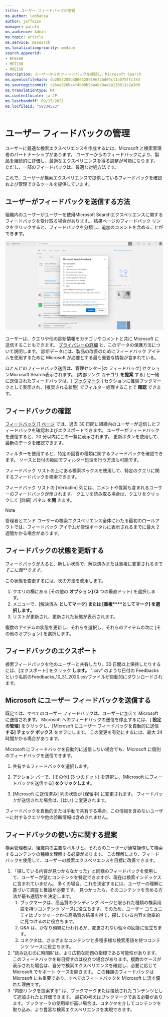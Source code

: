 ```yaml
---
title: ユーザー フィードバックの管理
ms.author: lebhansa
author: jeffkizn
manager: parulm
ms.audience: Admin
ms.topic: article
ms.service: mssearch
ms.localizationpriority: medium
search.appverid:
- BFB160
- MET150
- MOE150
description: ユーザーからのフィードバックを確認し、Microsoft Search
ms.openlocfilehash: db2854205b3006328919e22bd69c11a075ffc15d
ms.sourcegitcommit: ca5ee826ba4f4bb9b9baabc9ae8a130011c2a3d0
ms.translationtype: MT
ms.contentlocale: ja-JP
ms.lasthandoff: 09/15/2021
ms.locfileid: "59334523"
---
```

# <a name="managing-user-feedback"></a>ユーザー フィードバックの管理

ユーザーに最適な検索エクスペリエンスを作成するには、Microsoft と検索管理者のパートナーシップがあります。 ユーザーからのフィードバックにより、製品を継続的に評価し、最適なエクスペリエンスを得る調整が可能になります。 ただし、一部のフィードバックは、最適な対処方法です。

これで、ユーザーが検索エクスペリエンスで提供しているフィードバックを確認および管理できるツールを提供しています。

## <a name="how-users-submit-feedback"></a>ユーザーがフィードバックを送信する方法

組織内のユーザーがユーザーを使用Microsoft Searchエクスペリエンスに関するフィードバックを受け取る場合があります。 結果ページのフィードバック リンクをクリックすると、フィードバックを分類し、追加のコメントを含めることができます。

![グローバル フィードバック フォーム。](media/feedback/feedback-global-dialog.png)

ユーザーは、クエリや他の診断情報をカテゴリやコメントと共に Microsoft に送信することもできます。 [プライバシーの詳細](https://privacy.microsoft.com/en-US/privacystatement) と、このデータの保護方法について説明します。 診断データには、製品の改善のためにフィードバック アイテムを使用するために Microsoft が必要とする最も重要な情報が含まれている。

ほとんどのフィードバック送信は、管理センター[の [](https://admin.microsoft.com/Adminportal/Home#/MicrosoftSearch/feedback)フィードバック] セクションMicrosoft Search表示されます。 [内部リンク カテゴリ **を提案** する] と一緒に送信されたフィードバックは、[ [ブックマーク](https://admin-ignite.microsoft.com/Adminportal/Home#/MicrosoftSearch/bookmarks) ] セクションに推奨ブックマークとして表示され、[推奨される状態] でフィルター処理することで **確認** できます。

## <a name="review-feedback"></a>フィードバックの確認

[フィードバック [] ページ](https://admin.microsoft.com/Adminportal/Home#/MicrosoftSearch/feedback) では、過去 30 日間に組織内のユーザーが送信したフィードバックを確認およびエクスポートできます。 ユーザーがフィードバックを送信すると、20 分以内にこの一覧に表示されます。 更新ボタンを使用して、最新のデータを確認できます。

フィルターを使用すると、特定の回答の種類に関するフィードバックを確認できます。 ソースと日付の範囲でフィルター処理を行う方法も可能です。

フィードバック リストの上にある検索ボックスを使用して、特定のクエリに関するフィードバックを検索できます。

フィードバック リストの [Verbatim] 列には、コメントや提案も含まれるユーザーのフィードバックが示されます。 クエリを読み取る場合は、クエリをクリックして [詳細] パネル **を開** きます。

>[!NOTE]
>管理者とエンド ユーザーの検索エクスペリエンス全体にわたる最初のロールアウトでは、フィードバック アイテムが管理ポータルに表示されるまでに最大 2 週間かかる場合があります。

## <a name="update-feedback-state"></a>フィードバックの状態を更新する

フィードバックが入ると、新しい状態で、解決済みまたは重複に変更されるまで *そこに残**ります*。

この状態を変更するには、次の方法を使用します。

1. クエリの横にある [その他の **オプション] (3** つの垂直ドット) を選択します。
1. メニューで、[解決済み **としてマーク] または [重複****としてマーク] を選択します。**
1. リストが更新され、更新された状態が表示されます。

複数のアイテムの状態を更新し、それらを選択し、それらのアイテムの次に [その他のオプション] を選択します。

## <a name="export-feedback"></a>フィードバックのエクスポート

検索フィードバックを他のユーザーと共有したり、30 日間以上保持したりするには、[エクスポート] をクリック **します。** ".csv" のような日付の Feedbacks という名前のFeedbacks_10_31_2020.csvファイルが自動的にダウンロードされます。

## <a name="send-user-feedback-to-microsoft"></a>Microsoft にユーザー フィードバックを送信する

既定では、すべてのユーザー フィードバックは、ユーザーに加えて Microsoft に送信されます。 Microsoft へのフィードバックの送信を停止するには、[ **設定の管理**] をクリックし、[Microsoft にユーザー フィードバックを自動的に送信 **する] チェック ボックス** をオフにします。 この変更を有効にするには、最大 24 時間かかる場合があります。

Microsoft にフィードバックを自動的に送信しない場合でも、Microsoft に個別のフィードバックを送信できます。

1. 共有するフィードバックを選択します。
1. アクション バーで、[その他] (3 つのドット) を選択し、[Microsoft にフィードバックを送信する] **をクリックします**。

1. [Microsoft に送信済み] 列の状態が [保留中] に変更されます。 フィードバックが送信された場合は、[はい] に変更されます。

フィードバックを自動的または手動で共有する場合、この情報を含めないユーザーに対するクエリや他の診断情報は含めされません。

## <a name="suggestions-on-how-to-use-feedback"></a>フィードバックの使い方に関する提案

検索管理者は、組織内の主要なペルサと、それらのユーザーが通常操作して検索するコンテンツの種類を理解する必要があります。 この理解により、フィードバックを使用して、ユーザーの検索エクスペリエンスを目標に改善できます。

1. 「探している内容が見つからなかった」と同様のフィードバックを使用して、ユーザーが望むコンテンツを特定できますが、現在は検索インデックスに含まれていません。 多くの場合、これを決定するには、ユーザーの理解に基づいて調査と推論が必要です。 見つかったら、そのコンテンツを含める方法が最も適切かを決定します。
    1. ブックマークは、高品質のランディング ページと限られた種類の検索用語を持つコンテンツ ソースに役立ちます。そのため、ユーザー コミュニティはブックマークから高品質の結果を得て、探している内容を効率的に見つけるのに役立ちます。
    1. Q&A は、かなり頻繁に行われるが、変更されない個々の回答に役立ちます。
    1. コネクタは、さまざまなコンテンツと多種多様な検索用語を持つコンテンツ ソースに役立ちます。
1. "読み込むのに時間&"は、より広範な問題の指標である可能性があります。 このフィードバックを毎日探すのは役立つ場合があります。複数のケースが表示された場合は、自分で検索エクスペリエンスを確認し、必要に応じて Microsoft でサポート ケースを開きます。 この種類のフィードバックは Microsoft にも重要であり、すべてのフィードバックを Microsoft に流す優れた理由です。
1. "内部リンクを提案する" は、ブックマークまたは接続されたコンテンツとして追加されたと評価できます。 最初の考えはブックマークである必要があります。ブックマークの使用率が高い場合は、コネクタを介してコンテンツを取り込み、より豊富な検索エクスペリエンスを実現できます。
